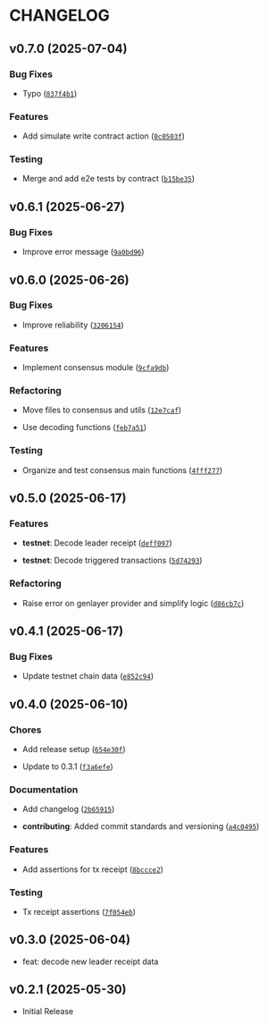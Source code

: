 # CHANGELOG

<!-- version list -->

## v0.7.0 (2025-07-04)

### Bug Fixes

- Typo
  ([`037f4b1`](https://github.com/genlayerlabs/genlayer-py/commit/037f4b113de2cc1b485a469568724f5f8c1620ae))

### Features

- Add simulate write contract action
  ([`0c0503f`](https://github.com/genlayerlabs/genlayer-py/commit/0c0503f7031a51631825e8f748606a955b32e5b5))

### Testing

- Merge and add e2e tests by contract
  ([`b15be35`](https://github.com/genlayerlabs/genlayer-py/commit/b15be35c5c9162266f1a42ac1ab0d51adc351ce9))


## v0.6.1 (2025-06-27)

### Bug Fixes

- Improve error message
  ([`9a0bd96`](https://github.com/genlayerlabs/genlayer-py/commit/9a0bd96eec879b7461e57aa1214cca3437287500))


## v0.6.0 (2025-06-26)

### Bug Fixes

- Improve reliability
  ([`3206154`](https://github.com/genlayerlabs/genlayer-py/commit/32061544214ac3f9af59720dd4197adcc06ce8aa))

### Features

- Implement consensus module
  ([`9cfa9db`](https://github.com/genlayerlabs/genlayer-py/commit/9cfa9dba22d5d2a8615c7caa57ce89f55676413e))

### Refactoring

- Move files to consensus and utils
  ([`12e7caf`](https://github.com/genlayerlabs/genlayer-py/commit/12e7caf953c0868e2a3c59fa733cb8963182cc18))

- Use decoding functions
  ([`feb7a51`](https://github.com/genlayerlabs/genlayer-py/commit/feb7a51a01b8e8c2130d60ce562af8eb456acdcd))

### Testing

- Organize and test consensus main functions
  ([`4fff277`](https://github.com/genlayerlabs/genlayer-py/commit/4fff277c427d676ebabf926de5a6500aa8abe692))


## v0.5.0 (2025-06-17)

### Features

- **testnet**: Decode leader receipt
  ([`deff097`](https://github.com/genlayerlabs/genlayer-py/commit/deff09794ede3449aabe0d41d17007b66fed189b))

- **testnet**: Decode triggered transactions
  ([`5d74293`](https://github.com/genlayerlabs/genlayer-py/commit/5d742932b418c6b025d84329be99fc5550acfc4b))

### Refactoring

- Raise error on genlayer provider and simplify logic
  ([`d86cb7c`](https://github.com/genlayerlabs/genlayer-py/commit/d86cb7cd227ee0411d55c2602b07bc8fb847d592))


## v0.4.1 (2025-06-17)

### Bug Fixes

- Update testnet chain data
  ([`e852c94`](https://github.com/genlayerlabs/genlayer-py/commit/e852c941dfbdbabe36700f607bee267a778f6630))


## v0.4.0 (2025-06-10)

### Chores

- Add release setup
  ([`654e30f`](https://github.com/genlayerlabs/genlayer-py/commit/654e30f161f0e704cfd15d10684bf0fd7ed9e3b4))

- Update to 0.3.1
  ([`f3a6efe`](https://github.com/genlayerlabs/genlayer-py/commit/f3a6efe63379c636f719ce8b8f5b43d1d6cc0b7d))

### Documentation

- Add changelog
  ([`2b65915`](https://github.com/genlayerlabs/genlayer-py/commit/2b6591556a99416cbc00ad0838425ba37ca0e654))

- **contributing**: Added commit standards and versioning
  ([`a4c0495`](https://github.com/genlayerlabs/genlayer-py/commit/a4c0495199f289682c2ee68a22bd2d3e697c48bf))

### Features

- Add assertions for tx receipt
  ([`8bccce2`](https://github.com/genlayerlabs/genlayer-py/commit/8bccce247b856c264340853449f27a652903c5d6))

### Testing

- Tx receipt assertions
  ([`7f054eb`](https://github.com/genlayerlabs/genlayer-py/commit/7f054eb7e449c21e823a61d1b9c47c5caf8c3e42))


## v0.3.0 (2025-06-04)

- feat: decode new leader receipt data

## v0.2.1 (2025-05-30)

- Initial Release
